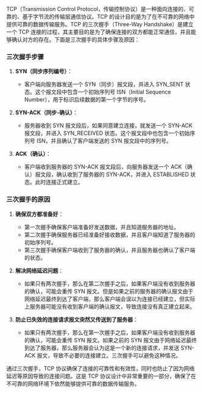 TCP（Transmission Control Protocol，传输控制协议）是一种面向连接的、可靠的、基于字节流的传输层通信协议。TCP 的设计目的是为了在不可靠的网络中提供可靠的数据传输服务。TCP 的三次握手（Three-Way Handshake）是建立一个 TCP 连接的过程，其主要目的是为了确保连接的双方都能正常通信，并且能够确认对方的存在。下面是三次握手的具体步骤及原因：

### 三次握手步骤

1. **SYN（同步序列编号）**：

   - 客户端向服务器发送一个 SYN（同步）报文段，并进入 SYN_SENT 状态。这个报文段中包含一个初始序列号 ISN（Initial Sequence Number），用于标识后续数据的第一个字节的序号。

2. **SYN-ACK（同步-确认）**：

   - 服务器收到 SYN 报文段后，如果同意建立连接，就发送一个 SYN-ACK 报文段，并进入 SYN_RECEIVED 状态。这个报文段中也包含一个初始序列号 ISN，并且确认了客户端发送的 SYN 报文段中的序列号。

3. **ACK（确认）**：
   - 客户端收到服务器的 SYN-ACK 报文段后，向服务器发送一个 ACK（确认）报文段，确认收到了服务器的 SYN-ACK，并进入 ESTABLISHED 状态。此时连接正式建立。

### 三次握手的原因

1. **确保双方都准备好**：

   - 第一次握手确保客户端准备好发送数据，并且知道服务器的地址。
   - 第二次握手确保服务器已经准备好接收数据，并且客户端知道了服务器的初始序列号。
   - 第三次握手确保客户端收到了服务器的确认，并且服务器也确认了客户端的状态。

2. **解决网络延迟问题**：

   - 如果只有两次握手，那么在第二次握手之后，如果客户端没有收到服务器的确认，可能会重传 SYN 报文。但是如果之前的服务器的确认报文由于网络延迟最终到达了客户端，那么客户端会误以为连接已经建立，但实际上服务器可能没有收到客户端的确认报文，导致连接没有真正建立起来。

3. **防止已失效的连接请求报文突然又传送到了服务器**：
   - 如果只有两次握手，那么在第一次握手之后，如果客户端没有收到服务器的确认，可能会重传 SYN 报文。如果之前的 SYN 报文由于网络延迟最终到达了服务器，那么服务器会认为这是一个新的连接请求，并发送 SYN-ACK 报文，导致不必要的连接建立。三次握手可以避免这种情况。

通过三次握手，TCP 协议确保了连接的可靠性和有效性，同时也防止了因为网络延迟等原因导致的连接问题。这是 TCP 协议设计中非常重要的一部分，确保了在不可靠的网络环境下依然能够提供可靠的数据传输服务。
